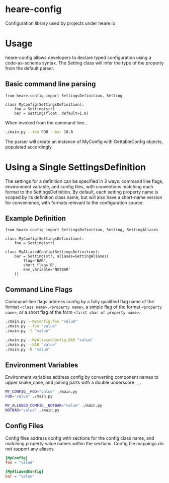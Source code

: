 # heare-config
Configuration library used by projects under heare.io

# Usage
heare-config allows developers to declare typed configuration using a code-as-schema syntax.
The Setting class will infer the type of the property from the default parser.

## Basic command line parsing
```python3
from heare.config import SettingsDefinition, Setting

class MyConfig(SettingsDefinition):
    foo = Setting(str)
    bar = Setting(float, default=1.0)
```

When invoked from the command line...

```bash
./main.py --foo FOO --bar 10.0
```

The parser will create an instance of MyConfig with GettableConfig objects, populated accordingly.

# Using a Single SettingsDefinition

The settings for a definition can be specified in 3 ways: command line flags, environment variable, and config files, with conventions matching each format to the SettingsDefinition.
By default, each setting property name is scoped by its definition class name, but will also have a short-name version for convenience, with formats relevant to the configuration source. 

## Example Definition
```python3
from heare.config import SettingsDefinition, Setting, SettingAliases

class MyConfig(SettingsDefinition):
    foo = Setting(str)

class MyAliasedConfig(SettingsDefinition):
    bar = Setting(str, aliases=SettingAliases(
        flag='BAR',
        short_flag='B',
        env_variable='NOTBAR'
    ))
```

## Command Line Flags
Command-line flags address config by a fully qualified flag name of the format `<class name>.<property name>`, 
a simple flag of the format `<property name>`, or a short flag of the form `<first char of property name>`.

```bash
./main.py --MyConfig.foo "value"
./main.py --foo "value"
./main.py -f "value"

./main.py --MyAliasedConfig.BAR "value"
./main.py --BAR "value"
./main.py -B "value"
```

## Environment Variables
Environment variables address config by converting component names to upper snake_case, and joining parts with a double underscore `__`. 
```bash
MY_CONFIG__FOO="value" ./main.py
FOO="value" ./main.py

MY_ALIASED_CONFIG__NOTBAR="value" ./main.py
NOTBAR="value" ./main.py
```

## Config Files
Config files address config with sections for the config class name, and matching property value names within the sections. Config file mappings do not support any aliases.
```ini
[MyConfig]
foo = "value"

[MyAliasedConfig]
bar = "value"
```
